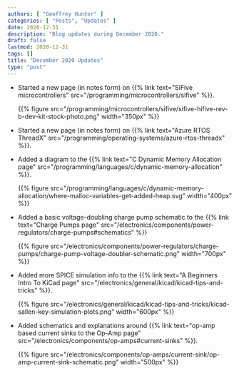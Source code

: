 ```yaml
---
authors: [ "Geoffrey Hunter" ]
categories: [ "Posts", "Updates" ]
date: 2020-12-31
description: "Blog updates during December 2020."
draft: false
lastmod: 2020-12-31
tags: []
title: "December 2020 Updates"
type: "post"
---
```


* Started a new page (in notes form) on {{% link text="SiFive microcontrollers" src="/programming/microcontrollers/sifive" %}}.

    {{% figure src="/programming/microcontrollers/sifive/sifive-hifive-rev-b-dev-kit-stock-photo.png" width="350px" %}}

* Started a new page (in notes form) on {{% link text="Azure RTOS ThreadX" src="/programming/operating-systems/azure-rtos-threadx" %}}.

* Added a diagram to the {{% link text="C Dynamic Memory Allocation page" src="/programming/languages/c/dynamic-memory-allocation" %}}.

    {{% figure src="/programming/languages/c/dynamic-memory-allocation/where-malloc-variables-get-added-heap.svg" width="400px" %}}

* Added a basic voltage-doubling charge pump schematic to the {{% link text="Charge Pumps page" src="/electronics/components/power-regulators/charge-pumps#schematics" %}}

    {{% figure src="/electronics/components/power-regulators/charge-pumps/charge-pump-voltage-doubler-schematic.png" width="700px" %}}

* Added more SPICE simulation info to the {{% link text="A Beginners Intro To KiCad page" src="/electronics/general/kicad/kicad-tips-and-tricks" %}}.

    {{% figure src="/electronics/general/kicad/kicad-tips-and-tricks/kicad-sallen-key-simulation-plots.png" width="600px" %}}

* Added schematics and explanations around {{% link text="op-amp based current sinks to the Op-Amp page" src="/electronics/components/op-amps#current-sinks" %}}.

    {{% figure src="/electronics/components/op-amps/current-sink/op-amp-current-sink-schematic.png" width="500px" %}}
